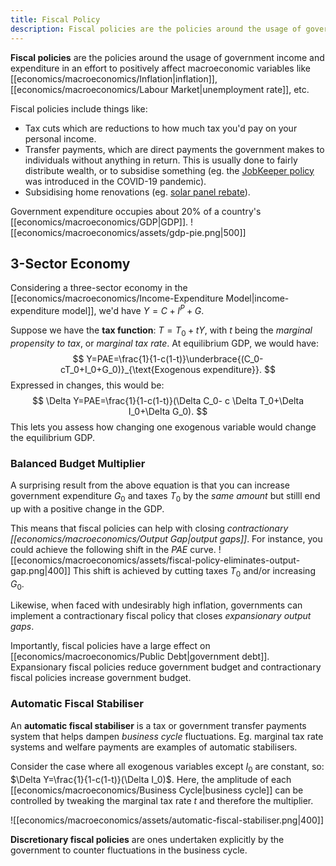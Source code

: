 ```yaml
---
title: Fiscal Policy
description: Fiscal policies are the policies around the usage of government income and expenditure in an effort to positively affect macroeconomic variables.
---
```


**Fiscal policies** are the policies around the usage of government income and expenditure in an effort to positively affect macroeconomic variables like [[economics/macroeconomics/Inflation|inflation]], [[economics/macroeconomics/Labour Market|unemployment rate]], etc.

Fiscal policies include things like:
- Tax cuts which are reductions to how much tax you'd pay on your personal income.
- Transfer payments, which are direct payments the government makes to individuals without anything in return. This is usually done to fairly distribute wealth, or to subsidise something (eg. the [JobKeeper policy](https://treasury.gov.au/coronavirus/jobkeeper) was introduced in the COVID-19 pandemic).
- Subsidising home renovations (eg. [solar panel rebate](https://www.energysaver.nsw.gov.au/save-solar)).

Government expenditure occupies about 20% of a country's [[economics/macroeconomics/GDP|GDP]].
![[economics/macroeconomics/assets/gdp-pie.png|500]]

## 3-Sector Economy
Considering a three-sector economy in the [[economics/macroeconomics/Income-Expenditure Model|income-expenditure model]], we'd have $Y = C+I^P+G$.

Suppose we have the **tax function**: $T=T_0 + tY$, with $t$ being the *marginal propensity to tax*, or *marginal tax rate*. At equilibrium GDP, we would have: 
$$
	Y=PAE=\frac{1}{1-c(1-t)}\underbrace{(C_0-cT_0+I_0+G_0)}_{\text{Exogenous expenditure}}.
$$
Expressed in changes, this would be:
$$
	\Delta Y=PAE=\frac{1}{1-c(1-t)}(\Delta C_0- c \Delta T_0+\Delta I_0+\Delta G_0).
$$
This lets you assess how changing one exogenous variable would change the equilibrium GDP.

### Balanced Budget Multiplier
A surprising result from the above equation is that you can increase government expenditure $G_0$ and taxes $T_0$ by the *same amount* but stilll end up with a positive change in the GDP. 
	
This means that fiscal policies can help with closing *contractionary [[economics/macroeconomics/Output Gap|output gaps]]*. For instance, you could achieve the following shift in the $PAE$ curve.
![[economics/macroeconomics/assets/fiscal-policy-eliminates-output-gap.png|400]]
This shift is achieved by cutting taxes $T_0$ and/or increasing $G_0$.

Likewise, when faced with undesirably high inflation, governments can implement a contractionary fiscal policy that closes *expansionary output gaps*. 

Importantly, fiscal policies have a large effect on [[economics/macroeconomics/Public Debt|government debt]]. Expansionary fiscal policies reduce government budget and contractionary fiscal policies increase government budget.

### Automatic Fiscal Stabiliser
An **automatic fiscal stabiliser** is a tax or government transfer payments system that helps dampen _business cycle_ fluctuations. Eg. marginal tax rate systems and welfare payments are examples of automatic stabilisers.

Consider the case where all exogenous variables except $I_0$ are constant, so: $\Delta Y=\frac{1}{1-c(1-t)}(\Delta I_0)$. Here, the amplitude of each [[economics/macroeconomics/Business Cycle|business cycle]] can be controlled by tweaking the marginal tax rate $t$ and therefore the multiplier.

![[economics/macroeconomics/assets/automatic-fiscal-stabiliser.png|400]]

**Discretionary fiscal policies** are ones undertaken explicitly by the government to counter fluctuations in the business cycle.
